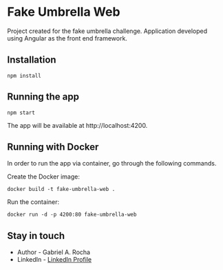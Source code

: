 # Fake Umbrella Web

Project created for the fake umbrella challenge. Application developed using Angular as the front end framework.

## Installation

```code
npm install
```

## Running the app

```code
npm start
```

The app will be available at http://localhost:4200.

## Running with Docker

In order to run the app via container, go through the following commands.

Create the Docker image:

```code
docker build -t fake-umbrella-web .
```

Run the container:

```code
docker run -d -p 4200:80 fake-umbrella-web
```

## Stay in touch

- Author - Gabriel A. Rocha
- LinkedIn - [LinkedIn Profile](https://www.linkedin.com/in/gabrielaltairrocha/)
